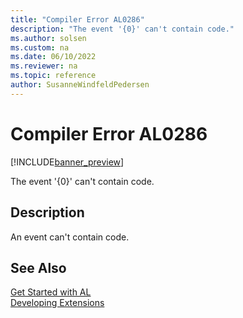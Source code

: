 ```yaml
---
title: "Compiler Error AL0286"
description: "The event '{0}' can't contain code."
ms.author: solsen
ms.custom: na
ms.date: 06/10/2022
ms.reviewer: na
ms.topic: reference
author: SusanneWindfeldPedersen
---
```

[//]: # (START>DO_NOT_EDIT)
[//]: # (IMPORTANT:Do not edit any of the content between here and the END>DO_NOT_EDIT.)
[//]: # (Any modifications should be made in the .xml files in the ModernDev repo.)
# Compiler Error AL0286

[!INCLUDE[banner_preview](../includes/banner_preview.md)]

The event '{0}' can't contain code.

## Description
An event can't contain code.  

[//]: # (IMPORTANT: END>DO_NOT_EDIT)
## See Also  
[Get Started with AL](../devenv-get-started.md)  
[Developing Extensions](../devenv-dev-overview.md)  
